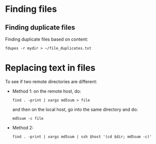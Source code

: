 # Finding files

## Finding duplicate files

Finding duplicate files based on content:
```
fdupes -r mydir > ~/file_duplicates.txt
```

# Replacing text in files


To see if two remote directories are different:
* Method 1: on the remote host, do:
  ```
  find . -print | xargs md5sum > file
  ```
  and then on the local host, go into the same directory and do:
  ```
  md5sum -c file
  ```
* Method 2:
  ```
  find . -print | xargs md5sum | ssh $host '(cd $dir; md5sum -c)'
  ```
